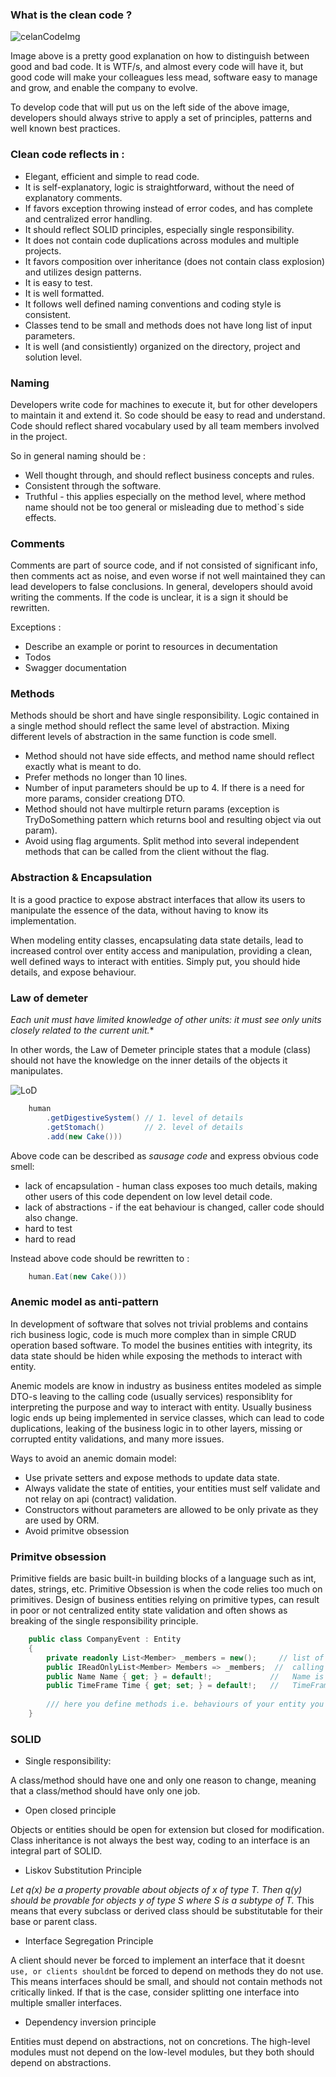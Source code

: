 ### What is the clean code ? 


![celanCodeImg](/resources/wtf.png)


Image above is a pretty good explanation on how to distinguish between good and bad code. It is WTF/s, and almost every code will have it, but good code will make your colleagues less mead, software easy to manage and grow, and enable the company to evolve.  


To develop code that will put us on the left side of the above image, developers should always strive to apply a set of principles, patterns and well known best practices.


### Clean code reflects in :
* Elegant, efficient and simple to read code.
* It is self-explanatory, logic is straightforward, without the need of explanatory comments.
* If favors exception throwing instead of error codes, and has complete and centralized error handling.
* It should reflect SOLID principles, especially single responsibility.
* It does not contain code duplications across modules and multiple projects.
* It favors composition over inheritance (does not contain class explosion) and utilizes design patterns.
* It is easy to test.
* It is well formatted.
* It follows well defined naming conventions and coding style is consistent.
* Classes tend to be small and methods does not have long list of input parameters.
* It is well (and consistiently) organized on the directory, project and solution level.


### Naming

Developers write code for machines to execute it, but for other developers to maintain it and extend it. So code should be easy to read and understand. 
Code should reflect shared vocabulary used by all team members involved in the project. 

So in general naming should be :
* Well thought through, and should reflect business concepts and rules.
* Consistent through the software.
* Truthful - this applies especially on the method level, where method name should not be too general or misleading due to method`s side effects.


### Comments 

Comments are part of source code, and if not consisted of significant info, then comments act as noise, and even worse if not well maintained they can lead developers to false conclusions. In general, developers should avoid writing the comments. If the code is unclear, it is a sign it should be rewritten.

Exceptions :
* Describe an example or porint to resources in decumentation
* Todos
* Swagger documentation 


### Methods 

Methods should be short and have single responsibility. 
Logic contained in a single method should reflect the same level of abstraction. Mixing different levels of abstraction in the same function is code smell. 

* Method should not have side effects, and method name should reflect exactly what is meant to do.
* Prefer methods no longer than 10 lines.
* Number of input parameters should be up to 4. If there is a need for more params, consider creationg DTO.
* Method should not have multirple return params (exception is TryDoSomething pattern which returns bool and resulting object via out param).
* Avoid using flag arguments. Split method into several independent methods that can be called from the client without the flag.


### Abstraction & Encapsulation 

It is a good practice to expose abstract interfaces that allow its users to manipulate the essence of the data, without having to know its implementation. 

When modeling entity classes, encapsulating data state details, lead to increased control over entity access and manipulation, providing a clean, well defined ways to interact with entities. Simply put, you should hide details, and expose behaviour. 


### Law of demeter
  
*Each unit must have limited knowledge of other units: it must see only units closely related to the current unit.**

In other words, the Law of Demeter principle states that a module (class) should not have the knowledge on the inner details of the objects it manipulates. 

![LoD](/resources/law-of-demeter.png)


```c#
    human
        .getDigestiveSystem() // 1. level of details
        .getStomach()         // 2. level of details
        .add(new Cake()))    
```

Above code can be described as *sausage code* and express obvious code smell:
* lack of encapsulation - human class exposes too much details, making other users of this code dependent on low level detail code.
* lack of abstractions - if the eat behaviour is changed, caller code should also change.
* hard to test 
* hard to read

Instead above code should be rewritten to :

```c#
    human.Eat(new Cake()))
```


### Anemic model as anti-pattern

In development of software that solves not trivial problems and contains rich business logic, code is much more complex than in simple CRUD operation based software. To model the busines entities with integrity, its data state should be hiden while exposing the methods to interact with entity. 

Anemic models are know in industry as business entites modeled as simple DTO-s leaving to the calling code (usually services) responsiblity for interpreting the purpose and way to interact with entity. Usually business logic ends up being implemented in service classes, which can lead to code duplications, leaking of the business logic in to other layers, missing or corrupted entity validations, and many more issues.

Ways to avoid an anemic domain model:
* Use private setters and expose methods to update data state. 
* Always validate the state of entities, your entities must self validate and not relay on api (contract) validation. 
* Constructors without parameters are allowed to be only private as they are used by ORM.
* Avoid primitve obsession



### Primitve obsession

Primitive fields are basic built-in building blocks of a language such as int, dates, strings, etc. Primitive Obsession is when the code relies too much on primitives. 
Design of business entities relying on primitive types, can result in poor or not centralized entity state validation and often shows as breaking of the single responsibility principle.

```c#
    public class CompanyEvent : Entity
    {
        private readonly List<Member> _members = new();     // list of members is private and can not be manipulated freely in calling code.
        public IReadOnlyList<Member> Members => _members;  //  calling code have access to IReadOnlyList, so data integrity is protected.
        public Name Name { get; } = default!;             //   Name is not just a string, it is Name class that implements validation rules
        public TimeFrame Time { get; set; } = default!;   //   TimeFrame class is implementing date validation rules
        
        /// here you define methods i.e. behaviours of your entity you need to expose
    }
```

### SOLID

* Single responsibility:

A class/method should have one and only one reason to change, meaning that a class/method should have only one job.
* Open closed principle

Objects or entities should be open for extension but closed for modification. Class inheritance is not always the best way, coding to an interface is an integral part of SOLID. 

* Liskov Substitution Principle

*Let q(x) be a property provable about objects of x of type T. Then q(y) should be provable for objects y of type S where S is a subtype of T.*
This means that every subclass or derived class should be substitutable for their base or parent class.

* Interface Segregation Principle

A client should never be forced to implement an interface that it doesn`t use, or clients shouldn`t be forced to depend on methods they do not use. 
This means interfaces should be small, and should not contain methods not critically linked. If that is the case, consider splitting one interface into multiple smaller interfaces.

* Dependency inversion principle

Entities must depend on abstractions, not on concretions. The high-level modules must not depend on the low-level modules, but they both should depend on abstractions.

